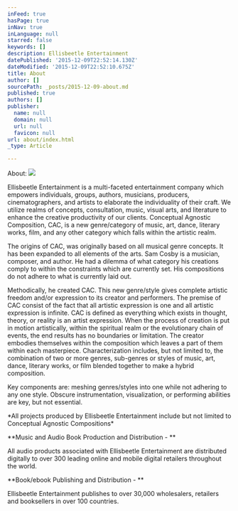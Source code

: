 ```yaml
---
inFeed: true
hasPage: true
inNav: true
inLanguage: null
starred: false
keywords: []
description: Ellisbeetle Entertainment
datePublished: '2015-12-09T22:52:14.130Z'
dateModified: '2015-12-09T22:52:10.675Z'
title: About
author: []
sourcePath: _posts/2015-12-09-about.md
published: true
authors: []
publisher:
  name: null
  domain: null
  url: null
  favicon: null
url: about/index.html
_type: Article

---
```

About:
![](https://the-grid-user-content.s3-us-west-2.amazonaws.com/44725029-0bdf-4361-b21e-a1df835b17f8.png)

Ellisbeetle Entertainment is a multi-faceted entertainment company which empowers individuals, groups, authors, musicians, producers, cinematographers, and artists to elaborate the individuality of their craft.   We utilize realms of concepts, consultation, music, visual arts, and literature to enhance the creative productivity of our clients. Conceptual Agnostic Composition, CAC, is a new genre/category of music, art, dance, literary works, film, and any other category which falls within the artistic realm.

The origins of CAC, was originally based on all musical genre concepts. It has been expanded to all elements of the arts. Sam Cosby is a musician, composer, and author. He had a dilemma of what category his creations comply to within the constraints which are currently set.  His compositions do not adhere to what is currently laid out.

Methodically, he created CAC.  This new genre/style gives complete artistic freedom and/or expression to its creator and performers.  The premise of CAC consist of the fact that all artistic expression is one and all artistic expression is infinite. CAC is defined as everything which exists in thought, theory, or reality is an artist expression. When the process of creation is put in motion artistically, within the spiritual realm or the evolutionary chain of events, the end results has no boundaries or limitation. The creator embodies themselves within the composition which leaves a part of them within each masterpiece. Characterization includes, but not limited to, the combination of two or more genres, sub-genres or styles of music, art, dance, literary works, or film blended together to make a hybrid composition.

Key components are: meshing genres/styles into one while not adhering to any one style. Obscure instrumentation, visualization, or performing abilities are key, but not essential.

\*All projects produced by Ellisbeetle Entertainment include but not limited to Conceptual Agnostic Compositions\*

**Music and Audio Book Production and Distribution - **

All audio products associated with Ellisbeetle Entertainment are distributed digitally to over 300 leading online and mobile digital retailers throughout the world.

**Book/ebook Publishing and Distribution - **

Ellisbeetle Entertainment publishes to over 30,000 wholesalers, retailers and booksellers in over 100 countries.